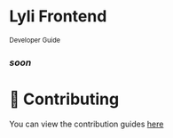 # Lyli Frontend
<sup>Developer Guide</sup>

### *soon*

# 🤝 Contributing
You can view the contribution guides [here](contributing.md)